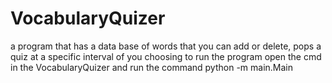 # VocabularyQuizer
a program that has a data base of words that you can add or delete, pops a quiz at a specific interval of you choosing
to run the program open the cmd in the VocabularyQuizer and run the command
python -m main.Main
